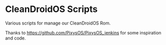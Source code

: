 # CleanDroidOS Scripts

Various scripts for manage our CleanDroidOS Rom.

Thanks to https://github.com/PixysOS/PixysOS_jenkins for some inspiration and code.
